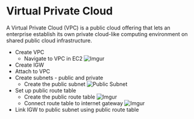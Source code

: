 # Virtual Private Cloud

A Virtual Private Cloud (VPC) is a public cloud offering that lets an enterprise establish its own private cloud-like computing environment on shared public cloud infrastructure.

- Create VPC
  - Navigate to VPC in EC2
![Imgur](https://i.imgur.com/cOiEpnP.png)
- Create IGW
- Attach to VPC
- Create subnets - public and private
  - Create the public subnet
![Public Subnet](https://i.imgur.com/2lCYzA2.png)
- Set up public route table
  - Create the public route table
![Imgur](https://i.imgur.com/0qmnwDN.png)
  - Connect route table to internet gateway
![Imgur](https://i.imgur.com/ACaw6aM.png)
- Link IGW to public subnet using public route table